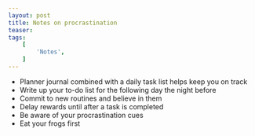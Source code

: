 ```yaml
---
layout: post
title: Notes on procrastination
teaser:
tags:
    [
        'Notes',
    ]
---
```


- Planner journal combined with a daily task list helps keep you on track
- Write up your to-do list for the following day the night before
- Commit to new routines and believe in them
- Delay rewards until after a task is completed
- Be aware of your procrastination cues
- Eat your frogs first
